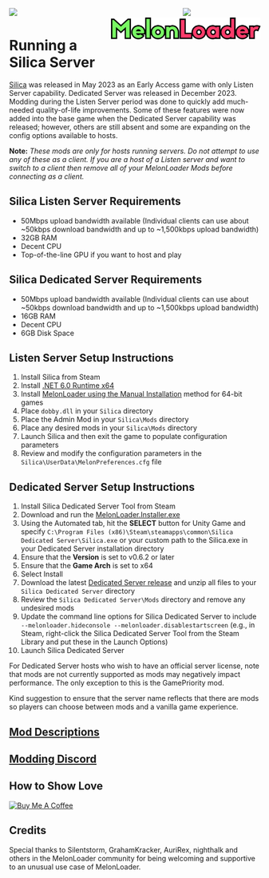 <p align="center">
    <img src="https://silicagame.com/_next/static/media/silica_logo.37ea77ee.svg" width="200" style="float:left" />&nbsp&nbsp&nbsp&nbsp&nbsp&nbsp&nbsp&nbsp&nbsp
    <img src="https://cdn.pixabay.com/photo/2012/04/10/23/39/sign-27080_1280.png" width="42" class="center" />  &nbsp&nbsp&nbsp&nbsp&nbsp&nbsp&nbsp
    <img src="https://raw.githubusercontent.com/LavaGang/MelonLoader.Installer/master/Resources/ML_Text.png" width="300" style="float:right" />  
</p>

# Running a Silica Server
[Silica](https://silicagame.com/news/welcome) was released in May 2023 as an Early Access game with only Listen Server capability. Dedicated Server was released in December 2023. Modding during the Listen Server period was done to quickly add much-needed quality-of-life improvements. Some of these features were now added into the base game when the Dedicated Server capability was released; however, others are still absent and some are expanding on the config options available to hosts.

**Note:** *These mods are only for hosts running servers. Do not attempt to use any of these as a client. If you are a host of a Listen server and want to switch to a client then remove all of your MelonLoader Mods before connecting as a client.*

## Silica Listen Server Requirements
- 50Mbps upload bandwidth available (Individual clients can use about ~50kbps download bandwidth and up to ~1,500kbps upload bandwidth)
- 32GB RAM
- Decent CPU
- Top-of-the-line GPU if you want to host and play

## Silica Dedicated Server Requirements
- 50Mbps upload bandwidth available (Individual clients can use about ~50kbps download bandwidth and up to ~1,500kbps upload bandwidth)
- 16GB RAM
- Decent CPU
- 6GB Disk Space

## Listen Server Setup Instructions
1. Install Silica from Steam
2. Install [.NET 6.0 Runtime x64](https://dotnet.microsoft.com/en-us/download/dotnet/6.0)
3. Install [MelonLoader using the Manual Installation](https://melonwiki.xyz/#/README?id=manual-installation) method for 64-bit games
4. Place `dobby.dll` in your `Silica` directory
6. Place the Admin Mod in your `Silica\Mods` directory
7. Place any desired mods in your `Silica\Mods` directory
8. Launch Silica and then exit the game to populate configuration parameters
9. Review and modify the configuration parameters in the `Silica\UserData\MelonPreferences.cfg` file

## Dedicated Server Setup Instructions
1. Install Silica Dedicated Server Tool from Steam
2. Download and run the [MelonLoader.Installer.exe]([https://github.com/LavaGang/MelonLoader/actions/runs/7427565301](https://github.com/LavaGang/MelonLoader/releases/tag/v0.6.2))
3. Using the Automated tab, hit the <b>SELECT</b> button for Unity Game and specify `C:\Program Files (x86)\Steam\steamapps\common\Silica Dedicated Server\Silica.exe` or your custom path to the Silica.exe in your Dedicated Server installation directory
4. Ensure that the <b>Version</b> is set to v0.6.2 or later
5. Ensure that the <b>Game Arch</b> is set to x64
6. Select Install
7. Download the latest [Dedicated Server release](https://github.com/data-bomb/Silica/releases) and unzip all files to your `Silica Dedicated Server` directory
8. Review the `Silica Dedicated Server\Mods` directory and remove any undesired mods
9. Update the command line options for Silica Dedicated Server to include `--melonloader.hideconsole --melonloader.disablestartscreen` (e.g., in Steam, right-click the Silica Dedicated Server Tool from the Steam Library and put these in the Launch Options)
10. Launch Silica Dedicated Server

For Dedicated Server hosts who wish to have an official server license, note that mods are not currently supported as mods may negatively impact performance. The only exception to this is the GamePriority mod.

Kind suggestion to ensure that the server name reflects that there are mods so players can choose between mods and a vanilla game experience.

## [Mod Descriptions](https://github.com/data-bomb/Silica/wiki/Mod-Descriptions)

## <a href="https://discord.gg/5SHQxFaess">Modding Discord</a>

## How to Show Love
<a href="https://www.buymeacoffee.com/databomb" target="_blank"><img src="https://cdn.buymeacoffee.com/buttons/default-orange.png" alt="Buy Me A Coffee" height="41" width="174"></a>

## Credits
Special thanks to Silentstorm, GrahamKracker, AuriRex, nighthalk and others in the MelonLoader community for being welcoming and supportive to an unusual use case of MelonLoader.
